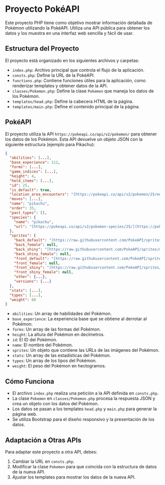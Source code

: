 # Proyecto PokéAPI

Este proyecto PHP tiene como objetivo mostrar información detallada de Pokémon utilizando la PokéAPI. Utiliza una API pública para obtener los datos y los muestra en una interfaz web sencilla y fácil de usar.

## Estructura del Proyecto

El proyecto está organizado en los siguientes archivos y carpetas:

* `index.php`: Archivo principal que controla el flujo de la aplicación.
* `consts.php`: Define la URL de la PokéAPI.
* `functions.php`: Contiene funciones útiles para la aplicación, como renderizar templates y obtener datos de la API.
* `classes/Pokemon.php`: Define la clase `Pokemon` que maneja los datos de los Pokémon.
* `templates/head.php`: Define la cabecera HTML de la página.
* `templates/main.php`: Define el contenido principal de la página.

## PokéAPI

El proyecto utiliza la API `https://pokeapi.co/api/v2/pokemon/` para obtener los datos de los Pokémon. Esta API devuelve un objeto JSON con la siguiente estructura (ejemplo para Pikachu):

```json
{
  "abilities": [...],
  "base_experience": 112,
  "forms": [...],
  "game_indices": [...],
  "height": 4,
  "held_items": [...],
  "id": 25,
  "is_default": true,
  "location_area_encounters": "[https://pokeapi.co/api/v2/pokemon/25/encounters](https://pokeapi.co/api/v2/pokemon/25/encounters)",
  "moves": [...],
  "name": "pikachu",
  "order": 35,
  "past_types": [],
  "species": {
    "name": "pikachu",
    "url": "[https://pokeapi.co/api/v2/pokemon-species/25/](https://pokeapi.co/api/v2/pokemon-species/25/)"
  },
  "sprites": {
    "back_default": "[https://raw.githubusercontent.com/PokeAPI/sprites/master/sprites/pokemon/back/25.png](https://raw.githubusercontent.com/PokeAPI/sprites/master/sprites/pokemon/back/25.png)",
    "back_female": null,
    "back_shiny": "[https://raw.githubusercontent.com/PokeAPI/sprites/master/sprites/pokemon/back/shiny/25.png](https://raw.githubusercontent.com/PokeAPI/sprites/master/sprites/pokemon/back/shiny/25.png)",
    "back_shiny_female": null,
    "front_default": "[https://raw.githubusercontent.com/PokeAPI/sprites/master/sprites/pokemon/25.png](https://raw.githubusercontent.com/PokeAPI/sprites/master/sprites/pokemon/25.png)",
    "front_female": null,
    "front_shiny": "[https://raw.githubusercontent.com/PokeAPI/sprites/master/sprites/pokemon/shiny/25.png](https://raw.githubusercontent.com/PokeAPI/sprites/master/sprites/pokemon/shiny/25.png)",
    "front_shiny_female": null,
    "other": {...},
    "versions": {...}
  },
  "stats": [...],
  "types": [...],
  "weight": 60
}
```

* `abilities`: Un array de habilidades del Pokémon.
* `base_experience`: La experiencia base que se obtiene al derrotar al Pokémon.
* `forms`: Un array de las formas del Pokémon.
* `height`: La altura del Pokémon en decímetros.
* `id`: El ID del Pokémon.
* `name`: El nombre del Pokémon.
* `sprites`: Un objeto que contiene las URLs de las imágenes del Pokémon.
* `stats`: Un array de las estadísticas del Pokémon.
* `types`: Un array de los tipos del Pokémon.
* `weight`: El peso del Pokémon en hectogramos.

## Cómo Funciona

* El archivo `index.php` realiza una petición a la API definida en `consts.php`.
* La clase `Pokemon` en `classes/Pokemon.php` procesa la respuesta JSON y crea un objeto con los datos del Pokémon.
* Los datos se pasan a los templates `head.php` y `main.php` para generar la página web.
* Se utiliza Bootstrap para el diseño responsivo y la presentación de los datos.

## Adaptación a Otras APIs

Para adaptar este proyecto a otra API, debes:

1.  Cambiar la URL en `consts.php`.
2.  Modificar la clase `Pokemon` para que coincida con la estructura de datos de la nueva API.
3.  Ajustar los templates para mostrar los datos de la nueva API.